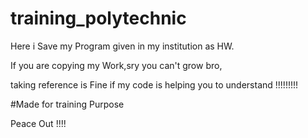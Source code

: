 # training_polytechnic

Here i Save my Program given in my institution as HW.

If you are copying my Work,sry you can't grow bro,

taking reference is Fine if my code is helping you to understand !!!!!!!!!

#Made for training Purpose

Peace Out !!!!
